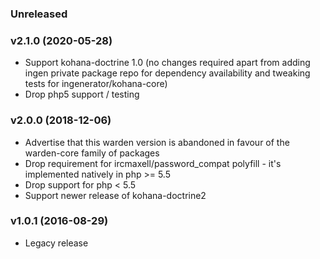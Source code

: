 ### Unreleased

### v2.1.0 (2020-05-28)

* Support kohana-doctrine 1.0 (no changes required apart from adding ingen private package repo for dependency
  availability and tweaking tests for ingenerator/kohana-core)
* Drop php5 support / testing

### v2.0.0 (2018-12-06)

* Advertise that this warden version is abandoned in favour of the warden-core family of packages
* Drop requirement for ircmaxell/password_compat polyfill - it's implemented natively in php >= 5.5
* Drop support for php < 5.5
* Support newer release of kohana-doctrine2

### v1.0.1 (2016-08-29)

* Legacy release
